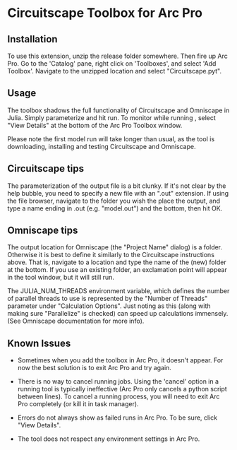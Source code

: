 # Circuitscape Toolbox for Arc Pro

## Installation

To use this extension, unzip the release folder somewhere. Then fire up Arc Pro.
Go to the 'Catalog' pane, right click on 'Toolboxes', and select 'Add Toolbox'.
Navigate to the unzipped location and select "Circuitscape.pyt".

## Usage

The toolbox shadows the full functionality of Circuitscape and Omniscape in Julia.
Simply parameterize and hit run. To monitor while running , select "View Details" at the bottom
of the Arc Pro Toolbox window.

Please note the first model run will take longer than usual, as the tool is
downloading, installing and testing Circuitscape and Omniscape.

## Circuitscape tips
The parameterization of the output file is a bit clunky. If it's not clear by the help bubble,
you need to specify a new file with an ".out" extension. If using the file browser, navigate
to the folder you wish the place the output, and type a name ending in .out (e.g. "model.out")
and the bottom, then hit OK.

## Omniscape tips
The output location for Omniscape (the "Project Name" dialog) is a folder. Otherwise it is best 
to define it similarly to the Circuitscape instructions above. That is, navigate to a location
and type the name of the (new) folder at the bottom. If you use an existing folder, an
exclamation point will appear in the tool window, but it will still run.

The JULIA_NUM_THREADS environment variable, which defines the number of parallel threads to use
is represented by the "Number of Threads" parameter under "Calculation Options". Just noting
as this (along with making sure "Parallelize" is checked) can speed up calculations immensely.
(See Omniscape documentation for more info).


## Known Issues

- Sometimes when you add the toolbox in Arc Pro, it doesn't appear. For now the best
solution is to exit Arc Pro and try again.

- There is no way to cancel running jobs.  Using the 'cancel' option in a running tool is typically 
  ineffective (Arc Pro only cancels a python script between lines). To cancel a running process, 
  you will need to exit Arc Pro completely (or kill it in task manager).
- Errors do not always show as failed runs in Arc Pro. To be sure, click "View Details".
- The tool does not respect any environment settings in Arc Pro.